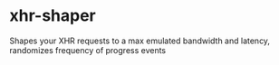 # xhr-shaper
Shapes your XHR requests to a max emulated bandwidth and latency, randomizes frequency of progress events

